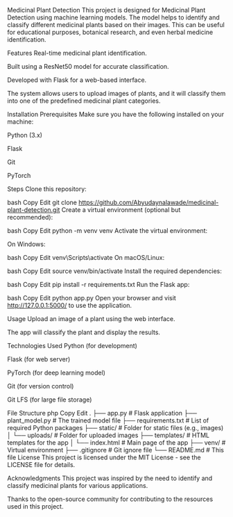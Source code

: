 Medicinal Plant Detection
This project is designed for Medicinal Plant Detection using machine learning models. The model helps to identify and classify different medicinal plants based on their images. This can be useful for educational purposes, botanical research, and even herbal medicine identification.

Features
Real-time medicinal plant identification.

Built using a ResNet50 model for accurate classification.

Developed with Flask for a web-based interface.

The system allows users to upload images of plants, and it will classify them into one of the predefined medicinal plant categories.

Installation
Prerequisites
Make sure you have the following installed on your machine:

Python (3.x)

Flask

Git

PyTorch

Steps
Clone this repository:

bash
Copy
Edit
git clone https://github.com/Abyudaynalawade/medicinal-plant-detection.git
Create a virtual environment (optional but recommended):

bash
Copy
Edit
python -m venv venv
Activate the virtual environment:

On Windows:

bash
Copy
Edit
venv\Scripts\activate
On macOS/Linux:

bash
Copy
Edit
source venv/bin/activate
Install the required dependencies:

bash
Copy
Edit
pip install -r requirements.txt
Run the Flask app:

bash
Copy
Edit
python app.py
Open your browser and visit http://127.0.0.1:5000/ to use the application.

Usage
Upload an image of a plant using the web interface.

The app will classify the plant and display the results.

Technologies Used
Python (for development)

Flask (for web server)

PyTorch (for deep learning model)

Git (for version control)

Git LFS (for large file storage)

File Structure
php
Copy
Edit
.
├── app.py                  # Flask application
├── plant_model.py           # The trained model file
├── requirements.txt         # List of required Python packages
├── static/                  # Folder for static files (e.g., images)
│   └── uploads/             # Folder for uploaded images
├── templates/               # HTML templates for the app
│   └── index.html           # Main page of the app
├── venv/                    # Virtual environment
├── .gitignore               # Git ignore file
└── README.md                # This file
License
This project is licensed under the MIT License - see the LICENSE file for details.

Acknowledgments
This project was inspired by the need to identify and classify medicinal plants for various applications.

Thanks to the open-source community for contributing to the resources used in this project.

